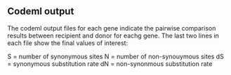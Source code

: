 ## Codeml output

The codeml output files for each gene indicate the pairwise comparison results between recipient and donor for eachg gene. The last two lines in each file show the final values of interest:

S = number of synonymous sites
N = number of non-synouymous sites
dS = synonymous substitution rate
dN = non-synonmous substitution rate
